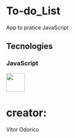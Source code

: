 # To-do_List

App to pratice JavaScript

## Tecnologies
<h3>JavaScript</h3>
<img src="https://upload.wikimedia.org/wikipedia/commons/thumb/9/99/Unofficial_JavaScript_logo_2.svg/1200px-Unofficial_JavaScript_logo_2.svg.png" width="50rem">

# creator:
Vitor Odorico
